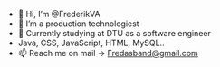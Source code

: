 - 👋 Hi, I’m @FrederikVA
- 👀 I’m a production technologiest 
- 🌱 Currently studying at DTU as a software engineer
-  Java, CSS, JavaScript, HTML, MySQL..
- 📫 Reach me on mail -> Fredasband@gmail.com

<!---
FrederikVA/FrederikVA is a ✨ special ✨ repository because its `README.md` (this file) appears on your GitHub profile.
You can click the Preview link to take a look at your changes.
--->
